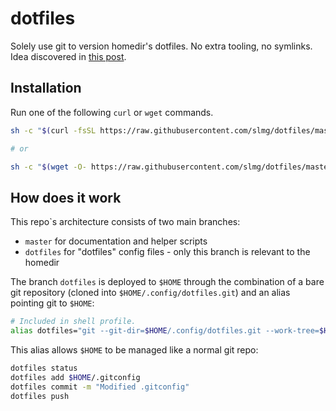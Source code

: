 # dotfiles

Solely use git to version homedir's dotfiles. No extra tooling, no symlinks.
Idea discovered in [this post](https://www.atlassian.com/git/tutorials/dotfiles).

## Installation

Run one of the following `curl` or `wget` commands.

```sh
sh -c "$(curl -fsSL https://raw.githubusercontent.com/slmg/dotfiles/master/install.sh)"

# or

sh -c "$(wget -O- https://raw.githubusercontent.com/slmg/dotfiles/master/install.sh)"
```

## How does it work

This repo`s architecture consists of two main branches:

* `master` for documentation and helper scripts
* `dotfiles` for "dotfiles" config files - only this branch is relevant to the homedir

The branch `dotfiles` is deployed to `$HOME` through the combination of a bare
git repository (cloned into `$HOME/.config/dotfiles.git`) and an alias pointing
git to `$HOME`:

```sh
# Included in shell profile.
alias dotfiles="git --git-dir=$HOME/.config/dotfiles.git --work-tree=$HOME"
```

This alias allows `$HOME` to be managed like a normal git repo:

```sh
dotfiles status
dotfiles add $HOME/.gitconfig
dotfiles commit -m "Modified .gitconfig"
dotfiles push
```
